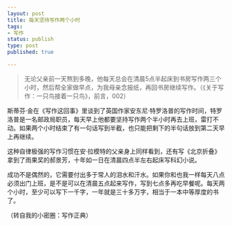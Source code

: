 ```yaml
--- 
layout: post
title: 每天坚持写作两个小时
tags: 
- 写作
status: publish
type: post
published: true

---
```


> 无论父亲前一天熬到多晚，他每天总会在清晨5点半起床到书房写作两三个小时，然后帮全家做早点，为我母亲念报纸，再回书房继续写作。（《关于写作：一只鸟接着一只鸟》，前言，002）

斯蒂芬·金在《写作这回事》里谈到了英国作家安东尼·特罗洛普的写作时间，特罗洛普是一名邮政局职员，每天早上他都要坚持写作两个半小时再去上班，雷打不动。如果两个小时结束了有一句话写到半截，也只能把剩下的半句话放到第二天早上再继续。

这种自律极强的写作习惯在安·拉模特的父亲身上同样看到，还有写《北京折叠》拿到了雨果奖的郝景芳，十年如一日在清晨四点半左右起床写科幻小说。

成功不是偶然的，它需要付出多于常人的泪水和汗水。如果你和也我一样每天八点必须出门上班，是不是可以在清晨五点起来写作，写到七点多再吃早餐呢。每天两个小时，至少可以写下一千字，一年就是三十多万字，相当于一本中等厚度的书了。

（转自我的小密圈：写作正典）
